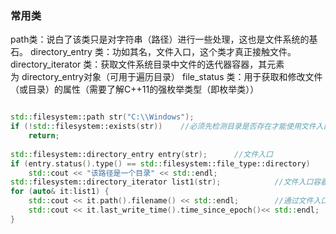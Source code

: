 ### 常用类
path类：说白了该类只是对字符串（路径）进行一些处理，这也是文件系统的基石。
directory_entry 类：功如其名，文件入口，这个类才真正接触文件。 
directory_iterator 类：获取文件系统目录中文件的迭代器容器，其元素为 directory_entry对象（可用于遍历目录）
file_status 类：用于获取和修改文件（或目录）的属性（需要了解C++11的强枚举类型（即枚举类））

```c++

std::filesystem::path str("C:\\Windows");  
if (!std::filesystem::exists(str))    //必须先检测目录是否存在才能使用文件入口.  
    return;  
  
std::filesystem::directory_entry entry(str);      //文件入口  
if (entry.status().type() == std::filesystem::file_type::directory)    //这里用了C++11的强枚举类型  
    std::cout << "该路径是一个目录" << std::endl;  
std::filesystem::directory_iterator list1(str);            //文件入口容器  
for (auto& it:list1) {  
    std::cout << it.path().filename() << std::endl;        //通过文件入口（it）获取path对象，再得到path对象的文件名，将之输出  
    std::cout << it.last_write_time().time_since_epoch()<< std::endl; 
}
    
```